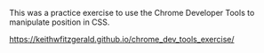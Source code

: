 This was a practice exercise to use the Chrome Developer Tools to manipulate position in CSS.

https://keithwfitzgerald.github.io/chrome_dev_tools_exercise/
